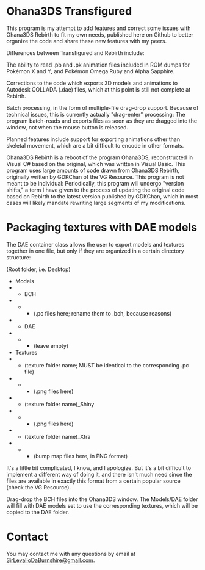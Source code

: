 # Ohana3DS Transfigured

This program is my attempt to add features and correct some issues with Ohana3DS Rebirth to fit my own needs, published here on Github to better organize the code and share these new features with my peers.

Differences between Transfigured and Rebirth include:

The ability to read .pb and .pk animation files included in ROM dumps for Pokémon X and Y, and Pokémon Omega Ruby and Alpha Sapphire.

Corrections to the code which exports 3D models and animations to Autodesk COLLADA (.dae) files, which at this point is still not complete at Rebirth.

Batch processing, in the form of multiple-file drag-drop support. Because of technical issues, this is currently actually "drag-enter" processing: The program batch-reads and exports files as soon as they are dragged into the window, not when the mouse button is released.

Planned features include support for exporting animations other than skeletal movement, which are a bit difficult to encode in other formats.

Ohana3DS Rebirth is a reboot of the program Ohana3DS, reconstructed in Visual C# based on the original, which was written in Visual Basic. This program uses large amounts of code drawn from Ohana3DS Rebirth, originally written by GDKChan of the VG Resource. This program is not meant to be individual: Periodically, this program will undergo "version shifts," a term I have given to the process of updating the original code based on Rebirth to the latest version published by GDKChan, which in most cases will likely mandate rewriting large segments of my modifications.

# Packaging textures with DAE models
The DAE container class allows the user to export models and textures together in one file, but only if they are organized in a certain directory structure:

(Root folder, i.e. Desktop)
- Models
- - BCH
- - - (.pc files here; rename them to .bch, because reasons)
- - DAE
- - - (leave empty)
- Textures
- - (texture folder name; MUST be identical to the corresponding .pc file)
- - - (.png files here)
- - (texture folder name)_Shiny
- - - (.png files here)
- - (texture folder name)_Xtra
- - - (bump map files here, in PNG format)

It's a little bit complicated, I know, and I apologize. But it's a bit difficult to implement a different way of doing it, and there isn't much need since the files are available in exactly this format from a certain popular source (check the VG Resource).

Drag-drop the BCH files into the Ohana3DS window. The Models/DAE folder will fill with DAE models set to use the corresponding textures, which will be copied to the DAE folder.

# Contact

You may contact me with any questions by email at SirLevalioDaBurnshire@gmail.com.
